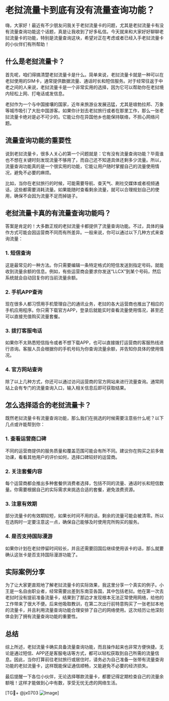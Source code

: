 # 老挝流量卡到底有没有流量查询功能？

嗨，大家好！最近有不少朋友问我关于老挝流量卡的问题，尤其是老挝流量卡有没有流量查询功能这个话题，真是让我收到了好多私信。今天就来和大家好好聊聊老挝流量卡的功能，特别是流量查询这块，希望对正在考虑或者已经入手老挝流量卡的小伙伴们有所帮助！

## 什么是老挝流量卡？

首先呢，咱们得搞清楚老挝流量卡是什么。简单来说，老挝流量卡就是一种可以在老挝使用的SIM卡，通常提供数据流量、通话时长和短信服务。对于经常往返于中老之间的人来说，老挝流量卡是一个非常实用的选择，因为它可以帮助你在老挝境内轻松上网、打电话或发信息。

老挝作为一个与中国接壤的国家，近年来旅游业发展迅猛，尤其是琅勃拉邦、万象等城市吸引了大批中国游客。如果你计划去老挝旅行或者在那里工作，那么一张老挝流量卡绝对是必不可少的。它能让你在异国他乡也能保持联络，不担心网络问题。

## 流量查询功能的重要性

说到老挝流量卡，很多人关心的第一个问题就是：它有没有流量查询功能？毕竟谁也不想在关键时刻发现流量不够用了，而自己还不知道具体还剩多少流量。所以，流量查询功能真的是一个很实用的功能，它能让用户随时掌握自己的流量使用情况，避免不必要的麻烦。

比如，当你在老挝旅行的时候，可能需要导航、查天气、刷社交媒体或者视频通话，这些都需要消耗流量。如果能随时查看剩余流量，就可以合理规划自己的使用，确保不会因为流量不足而掉链子。

## 老挝流量卡真的有流量查询功能吗？

答案是肯定的！大多数正规的老挝流量卡都提供了流量查询功能。不过，具体的操作方式可能会因运营商不同而有所差异。一般来说，你可以通过以下几种方式来查询流量：

### 1. 短信查询

这是最常见的一种方法。你只需要编辑一条特定格式的短信发送到指定号码，就能收到流量余额的信息。例如，有些运营商会要求你发送“LLCX”到某个号码，然后系统就会自动回复你的当前流量余额。

### 2. 手机APP查询

现在很多人都习惯用手机管理自己的通讯业务，老挝的各大运营商也推出了相应的手机应用程序。你只需下载官方APP，登录后就能实时查看流量使用情况，甚至还可以直接充值购买流量套餐。

### 3. 拨打客服电话

如果你不太熟悉短信指令或者不想下载APP，也可以直接拨打运营商的客服热线进行咨询。客服人员会根据你的手机号码为你查询流量余额，并告知你具体的使用情况。

### 4. 官方网站查询

除了以上几种方式，你还可以通过访问运营商的官方网站来进行流量查询。通常网站上会有专门的流量查询入口，输入相关信息后即可获取结果。

## 怎么选择适合的老挝流量卡？

既然老挝流量卡有流量查询功能，那么我们在挑选的时候需要注意些什么呢？以下几点或许能帮到你：

### 1. 查看运营商口碑

不同的运营商提供的服务质量和覆盖范围可能会有所不同。建议你在购买之前多做功课，看看其他用户的评价如何，选择口碑较好的运营商。

### 2. 关注套餐内容

每个运营商都会推出多种套餐供消费者选择，包括不同的流量、通话时长和短信数量。你需要根据自己的实际需求来挑选合适的套餐，避免浪费资源。

### 3. 注意有效期

部分流量卡的有效期较短，如果长时间不用的话，剩余的流量可能会被清零。所以在选购时一定要注意这一点，确保自己能够及时使用完所购买的服务。

### 4. 是否支持国际漫游

如果你计划在老挝停留时间较长，并且还需要回国后继续使用该卡的话，那么就要确认这张卡是否支持国际漫游功能了。

## 实际案例分享

为了让大家更直观地了解老挝流量卡的实际效果，我这里分享一个真实的例子。小王是一名自由职业者，经常需要出差到东南亚各国，其中包括老挝。他在第一次去老挝时没有提前准备流量卡，结果到了那边才发现根本无法正常使用网络，给他的工作带来了很大不便。后来他吸取教训，在第二次出行前特意购买了一张老挝本地的流量卡，并且利用流量查询功能合理安排了自己的网络使用。这次经历让他深刻体会到了拥有流量查询功能的重要性。

## 总结

综上所述，老挝流量卡确实具备流量查询功能，而且操作起来也非常方便快捷。无论是通过短信、APP还是客服电话等方式，都可以轻松获取到自己所需的流量信息。因此，当你打算前往老挝旅行或居住时，请务必为自己准备一张带有流量查询功能的老挝流量卡，这样既能保证通信顺畅，又能避免不必要的经济损失。

最后提醒一下各位小伙伴，无论选择哪款流量卡，都要记得定期检查自己的流量余额哦！这样才能做到心中有数，享受无忧无虑的网络生活。

[TG💪+ @jx0703 ![Image](https://github.com/user-attachments/assets/dbca1d08-cadb-493c-b0ec-ad6f7a83f270)]